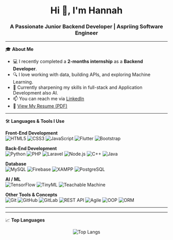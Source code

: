 <!-- Profile README -->

<h1 align="center">Hi 👋, I'm Hannah</h1>
<h3 align="center">A Passionate Junior Backend Developer | Aspriing Software Engineer</h3>

---

🎓 **About Me**
- 💻 I recently completed a **2-months internship** as a **Backend Developer**.  
- 🔍 I love working with data, building APIs, and exploring Machine Learning.  
- 🌱 Currently sharpening my skills in full-stack and Application Development also AI.  
- 📫 You can reach me via [LinkedIn](https://www.linkedin.com/in/al-hannah-simsuangco-1a155a166/)  
- 📄 [View My Resume (PDF)](https://drive.google.com/file/d/11x03cIaXvAn1VEijj83YnIA4nu2b8dx0/view?usp=sharing)

---

🛠️ **Languages & Tools I Use**

**Front-End Development**  
![HTML5](https://img.shields.io/badge/HTML5-E34F26?style=for-the-badge&logo=html5&logoColor=white)
![CSS3](https://img.shields.io/badge/CSS3-1572B6?style=for-the-badge&logo=css3&logoColor=white)
![JavaScript](https://img.shields.io/badge/JavaScript-F7DF1E?style=for-the-badge&logo=javascript&logoColor=black)
![Flutter](https://img.shields.io/badge/Flutter-02569B?style=for-the-badge&logo=flutter&logoColor=white)
![Bootstrap](https://img.shields.io/badge/Bootstrap-563D7C?style=for-the-badge&logo=bootstrap&logoColor=white)


**Back-End Development**  
![Python](https://img.shields.io/badge/Python-3776AB?style=for-the-badge&logo=python&logoColor=white)
![PHP](https://img.shields.io/badge/PHP-777BB4?style=for-the-badge&logo=php&logoColor=white)
![Laravel](https://img.shields.io/badge/Laravel-FF2D20?style=for-the-badge&logo=laravel&logoColor=white)
![Node.js](https://img.shields.io/badge/Node.js-339933?style=for-the-badge&logo=nodedotjs&logoColor=white)
![C++](https://img.shields.io/badge/C++-00599C?style=for-the-badge&logo=c%2B%2B&logoColor=white)
![Java](https://img.shields.io/badge/Java-007396?style=for-the-badge&logo=java&logoColor=white)


**Database**  
![MySQL](https://img.shields.io/badge/MySQL-4479A1?style=for-the-badge&logo=mysql&logoColor=white)
![Firebase](https://img.shields.io/badge/Firebase-FFCA28?style=for-the-badge&logo=firebase&logoColor=black)
![XAMPP](https://img.shields.io/badge/XAMPP-FB7A24?style=for-the-badge&logo=xampp&logoColor=white)
![PostgreSQL](https://img.shields.io/badge/PostgreSQL-336791?style=for-the-badge&logo=postgresql&logoColor=white)


**AI / ML**  
![TensorFlow](https://img.shields.io/badge/TensorFlow-FF6F00?style=for-the-badge&logo=tensorflow&logoColor=white)
![TinyML](https://img.shields.io/badge/TinyML-00C7B7?style=for-the-badge&logo=googlescholar&logoColor=white)
![Teachable Machine](https://img.shields.io/badge/Teachable%20Machine-34A853?style=for-the-badge&logo=google&logoColor=white)


**Other Tools & Concepts**  
![Git](https://img.shields.io/badge/Git-F05032?style=for-the-badge&logo=git&logoColor=white)
![GitHub](https://img.shields.io/badge/GitHub-181717?style=for-the-badge&logo=github&logoColor=white)
![GitLab](https://img.shields.io/badge/GitLab-FC6D26?style=for-the-badge&logo=gitlab&logoColor=white)
![REST API](https://img.shields.io/badge/REST_API-02569B?style=for-the-badge&logo=apachespark&logoColor=white)
![Agile](https://img.shields.io/badge/Agile-0052CC?style=for-the-badge&logo=jira&logoColor=white)
![OOP](https://img.shields.io/badge/OOP-6A1B9A?style=for-the-badge&logo=java&logoColor=white)
![ORM](https://img.shields.io/badge/ORM-4E342E?style=for-the-badge&logo=sequelize&logoColor=white)


---

---

📈 **Top Languages**

<p align="center">
  <img src="https://github-readme-stats.vercel.app/api/top-langs/?username=alHannah&layout=compact&theme=tokyonight" alt="Top Langs" />
</p>

